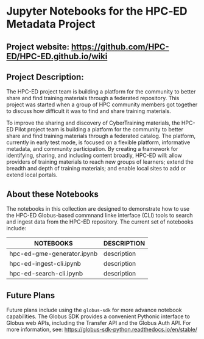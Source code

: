 # Jupyter Notebooks for the  HPC‐ED Metadata Project 

## Project website: https://github.com/HPC-ED/HPC-ED.github.io/wiki

## Project Description:
The HPC-ED  project team is building a platform for the community to better share and find training materials through a federated repository. This project was started when a group of HPC community members got together to discuss how difficult it was to find and share training materials.

To improve the sharing and discovery of CyberTraining materials, the HPC-ED Pilot project team is building a platform for the community to better share and find training materials through a federated catalog. The platform, currently in early test mode, is focused on a flexible platform, informative metadata, and community participation. By creating a framework for identifying, sharing, and including content broadly, HPC-ED will: allow providers of training materials to reach new groups of learners; extend the breadth and depth of training materials; and enable local sites to add or extend local portals.

## About these Notebooks
The notebooks in this collection are designed to demonstrate how to use the HPC-ED Globus-based commnand linke interface (CLI) tools to search and ingest data from the HPC-ED repository. The current set of notebooks include:

| **NOTEBOOKS** | **DESCRIPTION** |
| --------------| --------------| 
| hpc-ed-gme-generator.ipynb | description |
| hpc-ed-ingest-cli.ipynb | description |
| hpc-ed-search-cli.ipynb | description |


 ## Future Plans
Future plans include using the ```globus-sdk``` for more advance notebook capabilities. The Globus SDK provides a convenient Pythonic interface to Globus web APIs, including the Transfer API and the Globus Auth API. For more information, see:  https://globus-sdk-python.readthedocs.io/en/stable/
